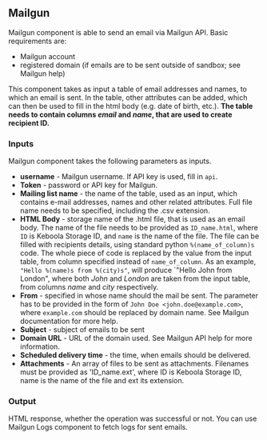 ## Mailgun

Mailgun component is able to send an email via Mailgun API. 
Basic requirements are:
  * Mailgun account
  * registered domain (if emails are to be sent outside of sandbox; see Mailgun help)

This component takes as input a table of email addresses and names, to which an email is sent. In the table, other attributes can be added, which can then be used to fill in the html body (e.g. date of birth, etc.). **The table needs to contain columns *email* and *name*, that are used to create recipient ID.**

### Inputs
Mailgun component takes the following parameters as inputs.

* **username** - Mailgun username. If API key is used, fill in `api`. 
* **Token** - password or API key for Mailgun.
* **Mailing list name** - the name of the table, used as an input, which contains e-mail addresses, names and other related attributes. Full file name needs to be specified, including the .csv extension.
* **HTML Body** - storage name of the .html file, that is used as an email body. The name of the file needs to be provided as `ID_name.html`, where `ID` is Keboola Storage ID, and `name` is the name of the file. The file can be filled with recipients details, using standard python `%(name_of_column)s` code. The whole piece of code is replaced by the value from the input table, from column specified instead of `name_of_column`. As an example, `"Hello %(name)s from %(city)s"`, will produce `"Hello John from London", where both *John* and *London* are taken from the input table, from columns *name* and *city* respectively. 
* **From** - specified in whose name should the mail be sent. The parameter has to be provided in the form of `John Doe <john.doe@example.com>`, where `example.com` should be replaced by domain name. See Mailgun documentation for more help.
* **Subject** - subject of emails to be sent
* **Domain URL** - URL of the domain used. See Mailgun API help for more information.
* **Scheduled delivery time** - the time, when emails should be delivered.
* **Attachments** - An array of files to be sent as attachments. Filenames must be provided as 'ID_name.ext', where ID is Keboola Storage ID, name is the name of the file and ext its extension.


### Output
HTML response, whether the operation was successful or not. You can use Mailgun Logs component to fetch logs for sent emails.

